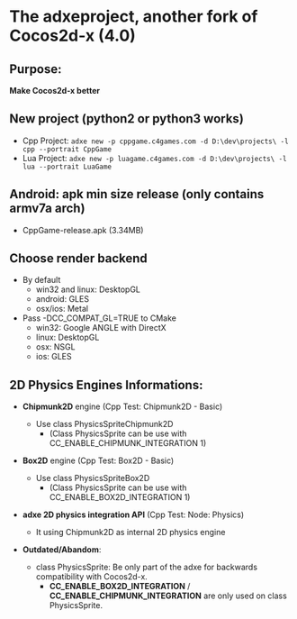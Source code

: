 # The adxeproject, another fork of Cocos2d-x (4.0)

## Purpose:
**Make Cocos2d-x better**

## New project (python2 or python3 works)
* Cpp Project: ```adxe new -p cppgame.c4games.com -d D:\dev\projects\ -l cpp --portrait CppGame```
* Lua Project: ```adxe new -p luagame.c4games.com -d D:\dev\projects\ -l lua --portrait LuaGame```

## Android: apk min size release (only contains armv7a arch)
- CppGame-release.apk (3.34MB)

## Choose render backend
- By default
  - win32 and linux: DesktopGL
  - android: GLES
  - osx/ios: Metal
- Pass -DCC_COMPAT_GL=TRUE to CMake
  - win32: Google ANGLE with DirectX
  - linux: DesktopGL
  - osx: NSGL
  - ios: GLES

## 2D Physics Engines Informations:
- **Chipmunk2D** engine (Cpp Test: Chipmunk2D - Basic)
  - Use class PhysicsSpriteChipmunk2D 
    - (Class PhysicsSprite can be use with CC_ENABLE_CHIPMUNK_INTEGRATION 1)

- **Box2D** engine (Cpp Test: Box2D - Basic)
  - Use class PhysicsSpriteBox2D 
    - (Class PhysicsSprite can be use with CC_ENABLE_BOX2D_INTEGRATION 1)

- **adxe 2D physics integration API** (Cpp Test: Node: Physics)
  - It using Chipmunk2D as internal 2D physics engine

- **Outdated/Abandom**:
  - class PhysicsSprite: Be only part of the adxe for backwards compatibility with Cocos2d-x.
    - **CC_ENABLE_BOX2D_INTEGRATION** / **CC_ENABLE_CHIPMUNK_INTEGRATION** are only used on class PhysicsSprite.
